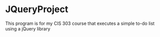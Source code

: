 # JQueryProject
This program is for my CIS 303 course that executes a simple to-do list using a jQuery library 
